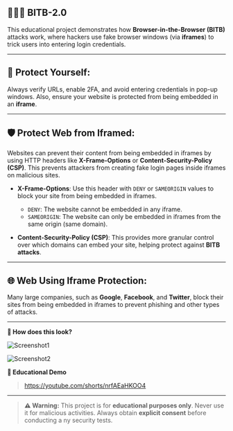 ## 👨🏻‍💻️ BITB-2.0

This educational project demonstrates how **Browser-in-the-Browser (BITB)** attacks work, where hackers use fake browser windows (via **iframes**) to trick users into entering login credentials.

---

## 🚨 Protect Yourself:
Always verify URLs, enable 2FA, and avoid entering credentials in pop-up windows. Also, ensure your website is protected from being embedded in an **iframe**.

---

## 🛡️ Protect Web from Iframed:

Websites can prevent their content from being embedded in iframes by using HTTP headers like **X-Frame-Options** or **Content-Security-Policy (CSP)**. This prevents attackers from creating fake login pages inside iframes on malicious sites.

- **X-Frame-Options**: Use this header with `DENY` or `SAMEORIGIN` values to block your site from being embedded in iframes.
  - `DENY`: The website cannot be embedded in any iframe.
  - `SAMEORIGIN`: The website can only be embedded in iframes from the same origin (same domain).

- **Content-Security-Policy (CSP)**: This provides more granular control over which domains can embed your site, helping protect against **BITB attacks**.

---

## 🌐 Web Using Iframe Protection:

Many large companies, such as **Google**, **Facebook**, and **Twitter**, block their sites from being embedded in iframes to prevent phishing and other types of attacks.

---

**📸 How does this look?**

![Screenshot1](https://i.postimg.cc/4ydZzp6T/Screenshot-2025-07-29-17-23-45-83-40deb401b9ffe8e1df2f1cc5ba480b12.jpg)

![Screenshot2](https://i.postimg.cc/jqwRd4Sz/Screenshot-2025-07-29-17-27-59-11-40deb401b9ffe8e1df2f1cc5ba480b12.jpg)

**🎥 Educational Demo**
> https://youtube.com/shorts/nrfAEaHKOO4

---

> **⚠️ Warning:** This project is for **educational purposes only**. Never use it for malicious activities. Always obtain **explicit consent** before conducting a
ny security tests.

